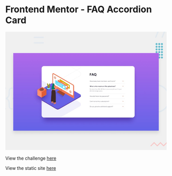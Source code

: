 # Frontend Mentor - FAQ Accordion Card

![Design preview for the FAQ Accordion Card coding challenge](./design/desktop-preview.jpg)

View the challenge [here](https://www.frontendmentor.io/challenges/faq-accordion-card-XlyjD0Oam)

View the static site [here](https://frontend-mentor-faq-accordion-section.vercel.app/)
